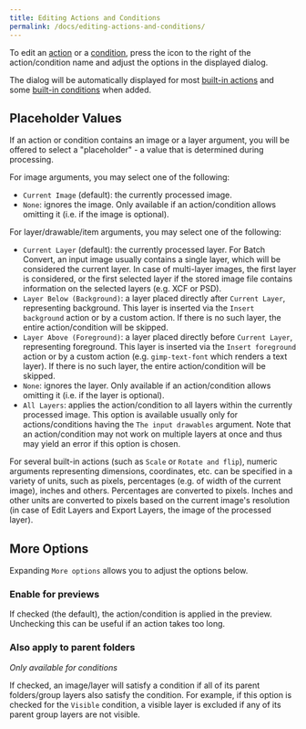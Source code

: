 ```yaml
---
title: Editing Actions and Conditions
permalink: /docs/editing-actions-and-conditions/
---
```


To edit an [action](Actions.md) or a [condition](Conditions.md), press the icon to the right of the action/condition name and adjust the options in the displayed dialog.

The dialog will be automatically displayed for most [built-in actions](Actions.md#built-in-actions) and some [built-in conditions](Conditions.md#built-in-conditions) when added.

## Placeholder Values

If an action or condition contains an image or a layer argument, you will be offered to select a "placeholder" - a value that is determined during processing.

For image arguments, you may select one of the following:
* `Current Image` (default): the currently processed image.
* `None`: ignores the image. Only available if an action/condition allows omitting it (i.e. if the image is optional).

For layer/drawable/item arguments, you may select one of the following:
* `Current Layer` (default): the currently processed layer. For Batch Convert, an input image usually contains a single layer, which will be considered the current layer. In case of multi-layer images, the first layer is considered, or the first selected layer if the stored image file contains information on the selected layers (e.g. XCF or PSD).
* `Layer Below (Background)`: a layer placed directly after `Current Layer`, representing background. This layer is inserted via the `Insert background` action or by a custom action. If there is no such layer, the entire action/condition will be skipped.
* `Layer Above (Foreground)`: a layer placed directly before `Current Layer`, representing foreground. This layer is inserted via the `Insert foreground` action or by a custom action (e.g. `gimp-text-font` which renders a text layer). If there is no such layer, the entire action/condition will be skipped.
* `None`: ignores the layer. Only available if an action/condition allows omitting it (i.e. if the layer is optional).
* `All Layers`: applies the action/condition to all layers within the currently processed image. This option is available usually only for actions/conditions having the `The input drawables` argument. Note that an action/condition may not work on multiple layers at once and thus may yield an error if this option is chosen.

For several built-in actions (such as `Scale` or `Rotate and flip`), numeric arguments representing dimensions, coordinates, etc. can be specified in a variety of units, such as pixels, percentages (e.g. of width of the current image), inches and others. Percentages are converted to pixels. Inches and other units are converted to pixels based on the current image's resolution (in case of Edit Layers and Export Layers, the image of the processed layer).


## More Options

Expanding `More options` allows you to adjust the options below.

### Enable for previews

If checked (the default), the action/condition is applied in the preview.
Unchecking this can be useful if an action takes too long.

### Also apply to parent folders

*Only available for conditions*

If checked, an image/layer will satisfy a condition if all of its parent folders/group layers also satisfy the condition.
For example, if this option is checked for the `Visible` condition, a visible layer is excluded if any of its parent group layers are not visible.
